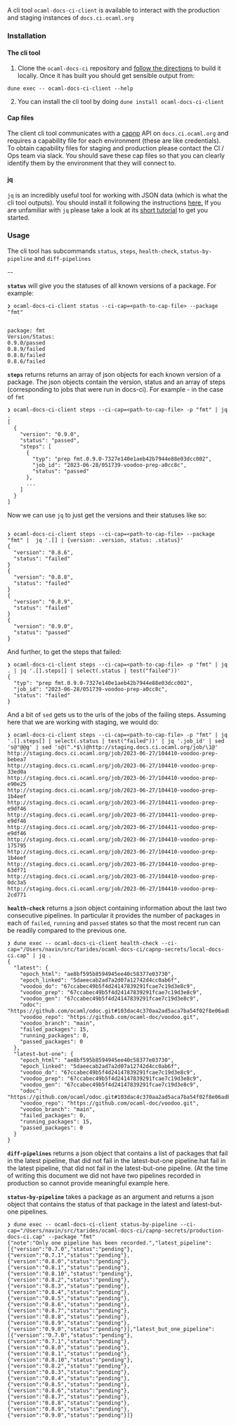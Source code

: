 A cli tool `ocaml-docs-ci-client` is available to interact with the production and staging instances of `docs.ci.ocaml.org`

### Installation

#### The cli tool

1. Clone the `ocaml-docs-ci` repository and [follow the directions](https://github.com/ocurrent/ocaml-docs-ci#installation) to build it locally. Once it has built you should get sensible output from:

```
dune exec -- ocaml-docs-ci-client --help
```

2. You can install the cli tool by doing `dune install ocaml-docs-ci-client`

#### Cap files

The client cli tool communicates with a [capnp](https://github.com/mirage/capnp-rpc) API on `docs.ci.ocaml.org` and requires a capability file for each environment (these are like credentials). To obtain capability files for staging and production please contact the CI / Ops team via slack. You should save these cap files so that you can clearly identify them by the environment that they will connect to.

#### jq

`jq` is an incredibly useful tool for working with JSON data (which is what the cli tool outputs). You should install it following the instructions [here.](https://jqlang.github.io/jq/download/) If you are unfamiliar with `jq` please take a look at its [short tutorial](https://jqlang.github.io/jq/tutorial/) to get you started.

### Usage

The cli tool has subcommands `status`, `steps`, `health-check`, `status-by-pipeline` and `diff-pipelines`

--

**`status`** will give you the statuses of all known versions of a package. For example:

```
❯ ocaml-docs-ci-client status --ci-cap=<path-to-cap-file> --package "fmt"


package: fmt
Version/Status:
0.9.0/passed
0.8.9/failed
0.8.8/failed
0.8.6/failed
```

**`steps`** returns returns an array of json objects for each known version of a package. The json objects contain the version, status and an array of steps (corresponding to jobs that were run in docs-ci). For example - in the case of `fmt`

```
❯ ocaml-docs-ci-client steps --ci-cap=<path-to-cap-file> -p "fmt" | jq .
[
  {
    "version": "0.9.0",
    "status": "passed",
    "steps": [
      {
        "typ": "prep fmt.0.9.0-7327e140e1aeb42b7944e88e03dcc002",
        "job_id": "2023-06-28/051739-voodoo-prep-a0cc8c",
        "status": "passed"
      },
      ...
    ]
  }
]
```

Now we can use `jq` to just get the versions and their statuses like so:

```

❯ ocaml-docs-ci-client steps --ci-cap=<path-to-cap-file> --package "fmt" |  jq '.[] | {version: .version, status: .status}'
{
  "version": "0.8.6",
  "status": "failed"
}
{
  "version": "0.8.8",
  "status": "failed"
}
{
  "version": "0.8.9",
  "status": "failed"
}
{
  "version": "0.9.0",
  "status": "passed"
}
```

And further, to get the steps that failed:

```
❯ ocaml-docs-ci-client steps --ci-cap=<path-to-cap-file> -p "fmt" | jq . | jq '.[].steps[] | select(.status | test("failed"))'
{
  "typ": "prep fmt.0.9.0-7327e140e1aeb42b7944e88e03dcc002",
  "job_id": "2023-06-28/051739-voodoo-prep-a0cc8c",
  "status": "failed"
}
```

And a bit of `sed` gets us to the urls of the jobs of the failing steps. Assuming here that we are working with staging, we would do:

```
❯ ocaml-docs-ci-client steps --ci-cap=<path-to-cap-file> -p "fmt" | jq '.[].steps[] | select(.status | test("failed"))' | jq '.job_id' | sed 's@"@@g' | sed 's@(^.*$\)@http://staging.docs.ci.ocaml.org/job/\1@'
http://staging.docs.ci.ocaml.org/job/2023-06-27/104410-voodoo-prep-bebea7
http://staging.docs.ci.ocaml.org/job/2023-06-27/104410-voodoo-prep-33ed0a
http://staging.docs.ci.ocaml.org/job/2023-06-27/104410-voodoo-prep-e90e25
http://staging.docs.ci.ocaml.org/job/2023-06-27/104410-voodoo-prep-1b4eef
http://staging.docs.ci.ocaml.org/job/2023-06-27/104411-voodoo-prep-e9df46
http://staging.docs.ci.ocaml.org/job/2023-06-27/104411-voodoo-prep-e9df46
http://staging.docs.ci.ocaml.org/job/2023-06-27/104411-voodoo-prep-e9df46
http://staging.docs.ci.ocaml.org/job/2023-06-27/104410-voodoo-prep-175795
http://staging.docs.ci.ocaml.org/job/2023-06-27/104410-voodoo-prep-1b4eef
http://staging.docs.ci.ocaml.org/job/2023-06-27/104410-voodoo-prep-63df71
http://staging.docs.ci.ocaml.org/job/2023-06-27/104410-voodoo-prep-0dc3a5
http://staging.docs.ci.ocaml.org/job/2023-06-27/104410-voodoo-prep-2cd771
```

**`health-check`** returns a json object containing information about the last two consecutive pipelines. In particular it provides the number of packages in each of `failed`, `running` and `passed` states so that the most recent run can be readily compared to the previous one.

```
❯ dune exec -- ocaml-docs-ci-client health-check --ci-cap="/Users/navin/src/tarides/ocaml-docs-ci/capnp-secrets/local-docs-ci.cap" | jq .
{
  "latest": {
    "epoch_html": "ae8bf595b8594945ee40c58377e03730",
    "epoch_linked": "5daeecab2ad7a2d07a12742d4cc0ab6f",
    "voodoo_do": "67ccabec49b5f4d24147839291fcae7c19d3e8c9",
    "voodoo_prep": "67ccabec49b5f4d24147839291fcae7c19d3e8c9",
    "voodoo_gen": "67ccabec49b5f4d24147839291fcae7c19d3e8c9",
    "odoc": "https://github.com/ocaml/odoc.git#103dac4c370aa2ad5aca7ba54f02f8e06adb941b",
    "voodoo_repo": "https://github.com/ocaml-doc/voodoo.git",
    "voodoo_branch": "main",
    "failed_packages": 15,
    "running_packages": 0,
    "passed_packages": 0
  },
  "latest-but-one": {
    "epoch_html": "ae8bf595b8594945ee40c58377e03730",
    "epoch_linked": "5daeecab2ad7a2d07a12742d4cc0ab6f",
    "voodoo_do": "67ccabec49b5f4d24147839291fcae7c19d3e8c9",
    "voodoo_prep": "67ccabec49b5f4d24147839291fcae7c19d3e8c9",
    "voodoo_gen": "67ccabec49b5f4d24147839291fcae7c19d3e8c9",
    "odoc": "https://github.com/ocaml/odoc.git#103dac4c370aa2ad5aca7ba54f02f8e06adb941b",
    "voodoo_repo": "https://github.com/ocaml-doc/voodoo.git",
    "voodoo_branch": "main",
    "failed_packages": 0,
    "running_packages": 15,
    "passed_packages": 0
  }
}
```

**`diff-pipelines`** returns a json object that contains a list of packages that fail in the latest pipeline, that did not fail in the latest-but-one pipeline.hat fail in the latest pipeline, that did not fail in the latest-but-one pipeline. (At the time of writing this document we did not have two pipelines recorded in production so cannot provide meaningful example here.

**`status-by-pipeline`** takes a package as an argument and returns a json object that contains the status of that package in the latest and latest-but-one pipelines.

```
❯ dune exec -- ocaml-docs-ci-client status-by-pipeline --ci-cap="/Users/navin/src/tarides/ocaml-docs-ci/capnp-secrets/production-docs-ci.cap" --package "fmt"
{"note":"Only one pipeline has been recorded.","latest_pipeline":[{"version":"0.7.0","status":"pending"},{"version":"0.7.1","status":"pending"},{"version":"0.8.0","status":"pending"},{"version":"0.8.1","status":"pending"},{"version":"0.8.10","status":"pending"},{"version":"0.8.2","status":"pending"},{"version":"0.8.3","status":"pending"},{"version":"0.8.4","status":"pending"},{"version":"0.8.5","status":"pending"},{"version":"0.8.6","status":"pending"},{"version":"0.8.7","status":"pending"},{"version":"0.8.8","status":"pending"},{"version":"0.8.9","status":"pending"},{"version":"0.9.0","status":"pending"}],"latest_but_one_pipeline":[{"version":"0.7.0","status":"pending"},{"version":"0.7.1","status":"pending"},{"version":"0.8.0","status":"pending"},{"version":"0.8.1","status":"pending"},{"version":"0.8.10","status":"pending"},{"version":"0.8.2","status":"pending"},{"version":"0.8.3","status":"pending"},{"version":"0.8.4","status":"pending"},{"version":"0.8.5","status":"pending"},{"version":"0.8.6","status":"pending"},{"version":"0.8.7","status":"pending"},{"version":"0.8.8","status":"pending"},{"version":"0.8.9","status":"pending"},{"version":"0.9.0","status":"pending"}]}
```

